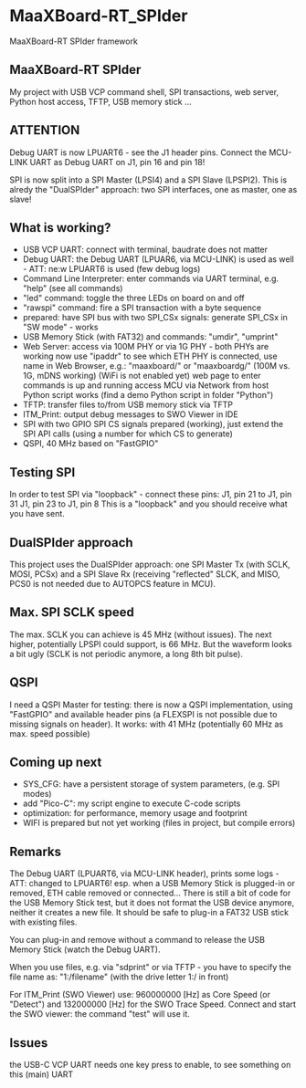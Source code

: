 # MaaXBoard-RT_SPIder
 MaaXBoard-RT SPIder framework

## MaaXBoard-RT SPIder
My project with USB VCP command shell, SPI transactions,
web server, Python host access, TFTP, USB memory stick ...

## ATTENTION
Debug UART is now LPUART6 - see the J1 header pins.
Connect the MCU-LINK UART as Debug UART on J1, pin 16 and pin 18!

SPI is now split into a SPI Master (LPSI4) and a SPI Slave (LPSPI2).
This is alredy the "DualSPIder" approach: two SPI interfaces, one as master, one as slave!

## What is working?
* USB VCP UART:
  connect with terminal, baudrate does not matter
* Debug UART:
  the Debug UART (LPUAR6, via MCU-LINK) is used as well - ATT: ne:w LPUART6 is used
  (few debug logs)
* Command Line Interpreter:
  enter commands via UART terminal, e.g.
  "help" (see all commands)
* "led" command:
  toggle the three LEDs on board on and off
* "rawspi" command:
  fire a SPI transaction with a byte sequence
* prepared: have SPI bus with two SPI_CSx signals:
  generate SPI_CSx in "SW mode" - works
* USB Memory Stick (with FAT32) and commands:
  "umdir", "umprint"
* Web Server:
  access via 100M PHY or via 1G PHY - both PHYs are working now
  use "ipaddr" to see which ETH PHY is connected, use name in Web Browser, e.g.:
  "maaxboard/" or "maaxboardg/" (100M vs. 1G, mDNS working)
  (WiFi is not enabled yet)
  web page to enter commands is up and running
  access MCU via Network from host Python script works (find a demo Python script in folder "Python")
* TFTP:
  transfer files to/from USB memory stick via TFTP
* ITM_Print:
  output debug messages to SWO Viewer in IDE
* SPI with two GPIO SPI CS signals prepared (working),
  just extend the SPI API calls (using a number for which CS to generate)
* QSPI, 40 MHz based on "FastGPIO"

## Testing SPI
In order to test SPI via "loopback" - connect these pins:
J1, pin 21 to J1, pin 31
J1, pin 23 to J1, pin 8
This is a "loopback" and you should receive what you have sent.

## DualSPIder approach
This project uses the DualSPIder approach:
one SPI Master Tx (with SCLK, MOSI, PCSx) and a SPI Slave Rx (receiving "reflected" SLCK, and MISO,
PCS0 is not needed due to AUTOPCS feature in MCU).

## Max. SPI SCLK speed
The max. SCLK you can achieve is 45 MHz (without issues). The next higher, potentially LPSPI could support, is 66 MHz.
But the waveform looks a bit ugly (SCLK is not periodic anymore, a long 8th bit pulse).

## QSPI
I need a QSPI Master for testing: there is now a QSPI implementation, using "FastGPIO" and available header pins
(a FLEXSPI is not possible due to missing signals on header).
It works: with 41 MHz (potentially 60 MHz as max. speed possible)

## Coming up next
* SYS_CFG: have a persistent storage of system parameters,
  (e.g. SPI modes)
* add "Pico-C":
  my script engine to execute C-code scripts
* optimization:
  for performance, memory usage and footprint
* WIFI is prepared but not yet working (files in project, but compile errors)

## Remarks
The Debug UART (LPUART6, via MCU-LINK header), prints some logs - ATT: changed to LPUART6!
esp. when a USB Memory Stick is plugged-in or removed, ETH cable removed or connected...
There is still a bit of code for the USB Memory Stick test, but it does
not format the USB device anymore, neither it creates a new file.
It should be safe to plug-in a FAT32 USB stick with existing files.

You can plug-in and remove without a command to release the USB Memory Stick
(watch the Debug UART).

When you use files, e.g. via "sdprint" or via TFTP - you have to specify the file name as:
"1:/filename" (with the drive letter 1:/ in front)

For ITM_Print (SWO Viewer) use: 960000000 [Hz] as Core Speed (or "Detect") and
132000000 [Hz] for the SWO Trace Speed.
Connect and start the SWO viewer: the command "test" will use it.

## Issues
the USB-C VCP UART needs one key press to enable, to see something on this (main) UART

